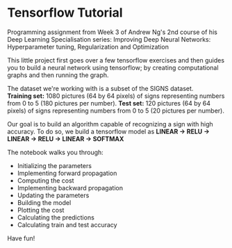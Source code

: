 # Tensorflow Tutorial
Programming assignment from Week 3 of Andrew Ng's 2nd course of his Deep Learning Specialisation series: Improving Deep Neural Networks: Hyperparameter tuning, Regularization and Optimization


This little project first goes over a few tensorflow exercises and then guides you to build a neural network using tensorflow; by creating computational graphs and then running the graph.

The dataset we're working with is a subset of the SIGNS dataset.  
**Training set:** 1080 pictures (64 by 64 pixels) of signs representing numbers from 0 to 5 (180 pictures per number).
**Test set:** 120 pictures (64 by 64 pixels) of signs representing numbers from 0 to 5 (20 pictures per number).

Our goal is to build an algorithm capable of recognizing a sign with high accuracy. 
To do so, we build a tensorflow model as **LINEAR -> RELU -> LINEAR -> RELU -> LINEAR -> SOFTMAX**

The notebook walks you through:  
- Initializing the parameters
- Implementing forward propagation
- Computing the cost
- Implementing backward propagation
- Updating the parameters
- Building the model
- Plotting the cost
- Calculating the predictions
- Calculating train and test accuracy

Have fun!

